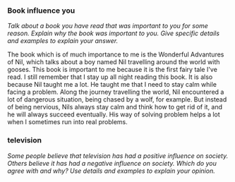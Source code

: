 ### Book influence you
*Talk about a book you have read that was important to you for some reason. Explain why the book was important to you. Give specific details and examples to explain your answer.*

The book which is of much importance to me is the Wonderful Advantures of Nil, which talks about a boy named Nil travelling around the world with gooses. This book is important to me because it is the first fairy tale I've read. I still remember that I stay up all night reading this book. It is also because Nil taught me a lot. He taught me that I need to stay calm while facing a problem. Along the journey travelling the world, Nil encountered a lot of dangerous situation, being chased by a wolf, for example. But instead of being nervious, Nils always stay calm and think how to get rid of it, and he will always succeed eventually. His way of solving problem helps a lot when I sometimes run into real problems.

### television
*Some people believe that television has had a positive influence on society. Others believe it has had a negative influence on society. Which do you agree with and why? Use details and examples to explain your opinion.*